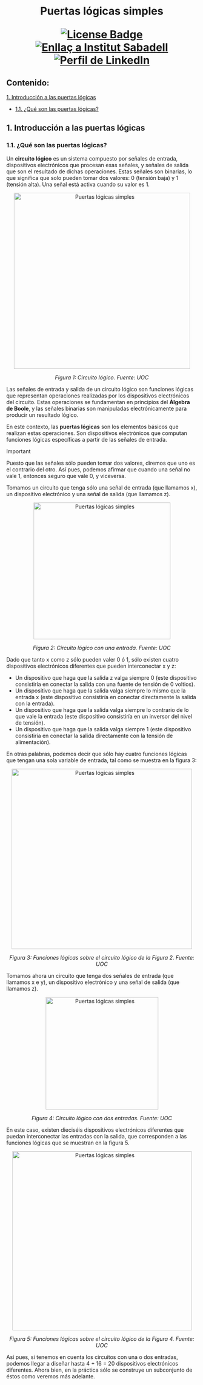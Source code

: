 <h1 align="center">Puertas lógicas simples
<div align="center">

<a href="https://github.com/victordomgs/Teoria-de-sistemas-i-computacion/blob/main/LICENSE"><img src="https://img.shields.io/github/license/abhisheknaiidu/awesome-github-profile-readme?color=2b9348" alt="License Badge"/></a>
<a href="https://agora.xtec.cat/ies-sabadell/"><img src="https://img.shields.io/badge/Institut%20Sabadell-Centre-%23FFD700" alt="Enllaç a Institut Sabadell"/></a>
<a href="https://www.linkedin.com/in/v%C3%ADctor-garc%C3%ADa-saiz-/"><img src="https://img.shields.io/badge/LinkedIn-Perfil-%230077B5" alt="Perfil de LinkedIn"/></a>
</a>



</div>

## Contenido:
[1. Introducción a las puertas lógicas](#1-introducción-a-las-puertas-lógicas)  
  - [1.1. ¿Qué son las puertas lógicas?](#11-que-son-las-puertas-lógicas)  

## 1. Introducción a las puertas lógicas

### 1.1. ¿Qué son las puertas lógicas?

Un **circuito lógico** es un sistema compuesto por señales de entrada, dispositivos electrónicos que procesan esas señales, y señales de salida que son el resultado de dichas operaciones. Estas señales son binarias, lo que significa que solo pueden tomar dos valores: 0 (tensión baja) y 1 (tensión alta). Una señal está activa cuando su valor es 1.

  <div style="text-align: center;">
    <img src="https://github.com/victordomgs/Teoria-de-sistemas-i-computacion/blob/main/images/Figura%201.%20Puertas%20l%C3%B3gicas%20simples.png" alt="Puertas lógicas simples" width="465" height="auto"/>
    <p><em>Figura 1: Circuito lógico. Fuente: UOC</em></p>
  </div>

Las señales de entrada y salida de un circuito lógico son funciones lógicas que representan operaciones realizadas por los dispositivos electrónicos del circuito. Estas operaciones se fundamentan en principios del **Álgebra de Boole**, y las señales binarias son manipuladas electrónicamente para producir un resultado lógico.

En este contexto, las **puertas lógicas** son los elementos básicos que realizan estas operaciones. Son dispositivos electrónicos que computan funciones lógicas específicas a partir de las señales de entrada.

> [!IMPORTANT]  
> Puesto que las señales sólo pueden tomar dos valores, diremos que uno es el contrario del otro. Así pues, podemos afirmar que cuando una señal no vale 1, entonces seguro que vale 0, y viceversa.

Tomamos un circuito que tenga sólo una señal de entrada (que llamamos x), un dispositivo electrónico y una señal de salida (que llamamos z).

  <div style="text-align: center;">
    <img src="https://github.com/victordomgs/Teoria-de-sistemas-i-computacion/blob/main/images/Figura%202.%20Puertas%20l%C3%B3gicas%20simples.png" alt="Puertas lógicas simples" width="361" height="auto"/>
    <p><em>Figura 2: Circuito lógico con una entrada. Fuente: UOC</em></p>
  </div>

Dado que tanto x como z sólo pueden valer 0 ó 1, sólo existen cuatro dispositivos electrónicos diferentes que pueden interconectar x y z:
- Un dispositivo que haga que la salida z valga siempre 0 (este dispositivo consistiría en conectar la salida con una fuente de tensión de 0 voltios).
- Un dispositivo que haga que la salida valga siempre lo mismo que la entrada x (este dispositivo consistiría en conectar directamente la salida con la entrada).
- Un dispositivo que haga que la salida valga siempre lo contrario de lo que vale la entrada (este dispositivo consistiría en un inversor del nivel de tensión).
- Un dispositivo que haga que la salida valga siempre 1 (este dispositivo consistiría en conectar la salida directamente con la tensión de alimentación).

En otras palabras, podemos decir que sólo hay cuatro funciones lógicas que tengan una sola variable de entrada, tal como se muestra en la figura 3:

  <div style="text-align: center;">
    <img src="https://github.com/victordomgs/Teoria-de-sistemas-i-computacion/blob/main/images/Figura%203.%20Puertas%20l%C3%B3gicas%20simples.png" alt="Puertas lógicas simples" width="476" height="auto"/>
    <p><em>Figura 3: Funciones lógicas sobre el circuito lógico de la Figura 2. Fuente: UOC</em></p>
  </div>

Tomamos ahora un circuito que tenga dos señales de entrada (que llamamos x e y), un dispositivo electrónico y una señal de salida (que llamamos z).

  <div style="text-align: center;">
    <img src="https://github.com/victordomgs/Teoria-de-sistemas-i-computacion/blob/main/images/Figura%204.%20Puertas%20l%C3%B3gicas%20simples.png" alt="Puertas lógicas simples" width="297" height="auto"/>
    <p><em>Figura 4: Circuito lógico con dos entradas. Fuente: UOC</em></p>
  </div>

En este caso, existen dieciséis dispositivos electrónicos diferentes que puedan interconectar las entradas con la salida, que corresponden a las funciones lógicas que se muestran en la figura 5.

  <div style="text-align: center;">
    <img src="https://github.com/victordomgs/Teoria-de-sistemas-i-computacion/blob/main/images/Figura%205.%20Puertas%20l%C3%B3gicas%20simples.png" alt="Puertas lógicas simples" width="473" height="auto"/>
    <p><em>Figura 5: Funciones lógicas sobre el circuito lógico de la Figura 4. Fuente: UOC</em></p>
  </div>

Así pues, si tenemos en cuenta los circuitos con una o dos entradas, podemos llegar a diseñar hasta 4 + 16 = 20 dispositivos electrónicos diferentes. Ahora bien, en la práctica sólo se construye un subconjunto de éstos como veremos más adelante.
